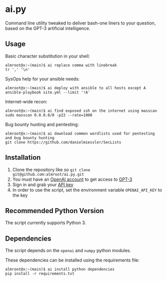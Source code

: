 # ai.py
Command line utility tweaked to deliver bash-one liners to your question, based on the GPT-3 artificial intelligence.

## Usage

Basic character substitution in your shell:
```
almroot@x:~(main)$ ai replace comma with linebreak
tr ',' '\n'
```

SysOps help for your ansible needs:
```
almroot@x:~(main)$ ai deploy with ansible to all hosts except A
ansible-playbook site.yml --limit '!A'
```

Internet-wide recon:
```
almroot@x:~(main)$ ai find exposed ssh on the internet using masscan
sudo masscan 0.0.0.0/0 -p22 --rate=1000
```

Bug bounty hunting and pentesting:
```
almroot@x:~(main)$ ai download common wordlists used for pentesting and bug bounty hunting
git clone https://github.com/danielmiessler/SecLists
```

## Installation

1. Clone the repository like so `git clone git@github.com:almroot/ai.py.git`
2. You must have an [OpenAI account](https://openai.com/blog/openai-api/) to get access to [GPT-3](https://www.youtube.com/watch?v=Te5rOTcE4J4)
3. Sign in and grab your [API key](https://beta.openai.com/account/api-keys)
4. In order to use the script, set the environment variable `OPENAI_API_KEY` to the key

## Recommended Python Version

The script currently supports Python 3.

## Dependencies

The script depends on the `openai` and `numpy` python modules.

These dependencies can be installed using the requirements file:

```
almroot@x:~(main)$ ai install python dependencies
pip install -r requirements.txt
```

